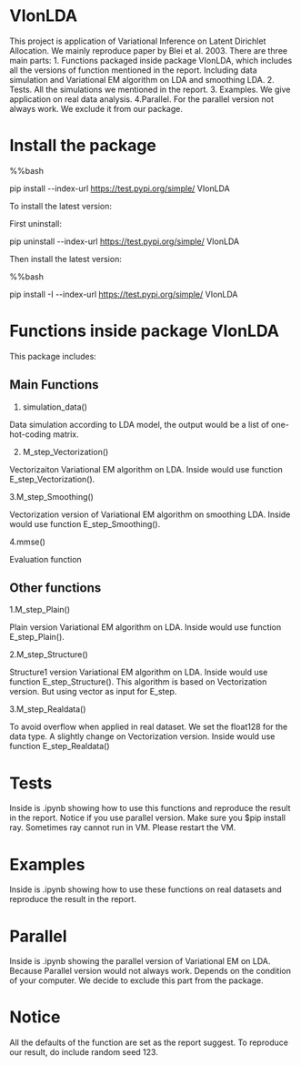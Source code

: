 # VIonLDA


This project is application of Variational Inference on Latent Dirichlet Allocation. We mainly reproduce paper by Blei et al. 2003. There are three main parts: 1. Functions packaged inside package VIonLDA, which includes all the versions of function mentioned in the report. Including data simulation and Variational EM algorithm on LDA and smoothing LDA. 2. Tests. All the simulations we mentioned in the report. 3. Examples. We give application on real data analysis. 4.Parallel. For the parallel version not always work. We exclude it from our package.

# Install the package

%%bash

pip install --index-url https://test.pypi.org/simple/ VIonLDA

To install the latest version:

First uninstall:

pip uninstall --index-url https://test.pypi.org/simple/ VIonLDA

Then install the latest version:

%%bash

pip install -I --index-url https://test.pypi.org/simple/ VIonLDA


# Functions inside package VIonLDA

This package includes:

## Main Functions 

1. simulation_data()

Data simulation according to LDA model, the output would be a list of one-hot-coding matrix.

2. M_step_Vectorization()

Vectorizaiton Variational EM algorithm on LDA. Inside would use function E_step_Vectorization().

3.M_step_Smoothing()

Vectorization version of Variational EM algorithm on smoothing LDA. Inside would use function E_step_Smoothing(). 

4.mmse()

Evaluation function 

## Other functions 

1.M_step_Plain()

Plain version Variational EM algorithm on LDA. Inside would use function E_step_Plain().

2.M_step_Structure()

Structure1 version Variational EM algorithm on LDA. Inside would use function E_step_Structure(). This algorithm is based on Vectorization version. But using vector as input for E_step.

3.M_step_Realdata()

To avoid overflow when applied in real dataset. We set the float128 for the data type. A slightly change on Vectorization version. Inside would use function E_step_Realdata()

# Tests

Inside is .ipynb showing how to use this functions and reproduce the result in the report. Notice if you use parallel version. Make sure you $pip install ray. Sometimes ray cannot run in VM. Please restart the VM.

# Examples

Inside is .ipynb showing how to use these functions on real datasets and reproduce the result in the report.

# Parallel

Inside is .ipynb showing the parallel version of Variational EM on LDA. Because Parallel version would not always work. Depends on the condition of your computer. We decide to exclude this part from the package.

# Notice

All the defaults of the function are set as the report suggest. To reproduce our result, do include random seed 123.

 
